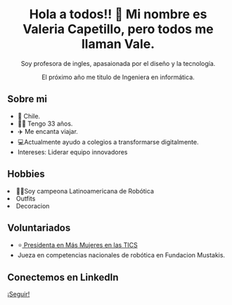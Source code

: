 <h1 align="center">Hola a todos!! 👋 Mi nombre es Valeria Capetillo, pero todos me llaman Vale.</h1>
<p align="center">
  Soy profesora de ingles, apasaionada por el diseño y la tecnología. 
  </p>
<p align="center">
El próximo año me titulo de Ingeniera en informática.
  </p>

<h2>
  <strong>Sobre mi</strong>
</h2>
<ul>
  <li>📍 Chile.</li>
  <li>👩‍💻 Tengo 33 años.</li>
  <li>✈️ Me encanta viajar. </li>
  <li>💻Actualmente ayudo a colegios a transformarse digitalmente. </li>
  <li> Intereses: Liderar equipo innovadores </li>
</ul>

<h2>
  Hobbies
</h2>
  <li>🤖🥇Soy campeona Latinoamericana de Robótica  </li>
  <li> Outfits</li>
  <li> Decoracion </li>
</ul>

<h2> Voluntariados</h2>
<ul>  
  <li>⭐<a href="https://www.instagram.com/reel/CuPUX_bAc0H/"> Presidenta en Más Mujeres en las TICS </a>
  <li>Jueza en competencias nacionales de robótica en Fundacion Mustakis.</li>
</ul>

<h2>Conectemos en LinkedIn </h2>
  <a class="libutton" href="https://www.linkedin.com/comm/mynetwork/discovery-see-all?usecase=PEOPLE_FOLLOWS&followMember=valeriacapetillo" target="_blank"> ¡Seguir! </a> 

